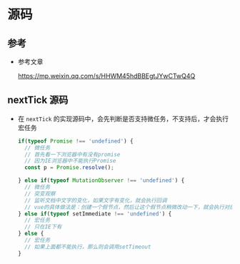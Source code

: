 # 源码

## 参考

- 参考文章

    <https://mp.weixin.qq.com/s/HHWM45hdBBEgtJYwCTwQ4Q>

## nextTick 源码

- 在 `nextTick` 的实现源码中，会先判断是否支持微任务，不支持后，才会执行宏任务

    ```js
    if(typeof Promise !== 'undefined') {
      // 微任务
      // 首先看一下浏览器中有没有promise
      // 因为IE浏览器中不能执行Promise
      const p = Promise.resolve();

    } else if(typeof MutationObserver !== 'undefined') {
      // 微任务
      // 突变观察
      // 监听文档中文字的变化，如果文字有变化，就会执行回调
      // vue的具体做法是：创建一个假节点，然后让这个假节点稍微改动一下，就会执行对应的函数
    } else if(typeof setImmediate !== 'undefined') {
      // 宏任务
      // 只在IE下有
    } else {
      // 宏任务
      // 如果上面都不能执行，那么则会调用setTimeout
    }
    ```
